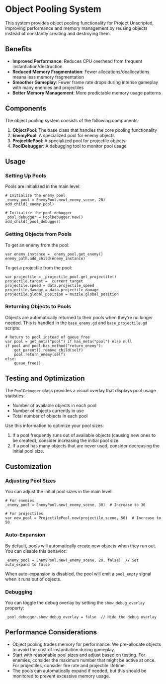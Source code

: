 # Object Pooling System

This system provides object pooling functionality for Project Unscripted, improving performance and memory management by reusing objects instead of constantly creating and destroying them.

## Benefits

- **Improved Performance**: Reduces CPU overhead from frequent instantiation/destruction
- **Reduced Memory Fragmentation**: Fewer allocations/deallocations means less memory fragmentation
- **Smoother Gameplay**: Fewer frame rate drops during intense gameplay with many enemies and projectiles
- **Better Memory Management**: More predictable memory usage patterns

## Components

The object pooling system consists of the following components:

1. **ObjectPool**: The base class that handles the core pooling functionality
2. **EnemyPool**: A specialized pool for enemy objects
3. **ProjectilePool**: A specialized pool for projectile objects
4. **PoolDebugger**: A debugging tool to monitor pool usage

## Usage

### Setting Up Pools

Pools are initialized in the main level:

```gdscript
# Initialize the enemy pool
_enemy_pool = EnemyPool.new(_enemy_scene, 20)
add_child(_enemy_pool)

# Initialize the pool debugger
_pool_debugger = PoolDebugger.new()
add_child(_pool_debugger)
```

### Getting Objects from Pools

To get an enemy from the pool:

```gdscript
var enemy_instance = _enemy_pool.get_enemy()
enemy_path.add_child(enemy_instance)
```

To get a projectile from the pool:

```gdscript
var projectile = _projectile_pool.get_projectile()
projectile.target = _current_target
projectile.speed = data.projectile_speed
projectile.damage = data.projectile_damage
projectile.global_position = muzzle.global_position
```

### Returning Objects to Pools

Objects are automatically returned to their pools when they're no longer needed. This is handled in the `base_enemy.gd` and `base_projectile.gd` scripts:

```gdscript
# Return to pool instead of queue_free
var pool = get_meta("pool") if has_meta("pool") else null
if pool and pool.has_method("return_enemy"):
	get_parent().remove_child(self)
	pool.return_enemy(self)
else:
	queue_free()
```

## Testing and Optimization

The `PoolDebugger` class provides a visual overlay that displays pool usage statistics:

- Number of available objects in each pool
- Number of objects currently in use
- Total number of objects in each pool

Use this information to optimize your pool sizes:

1. If a pool frequently runs out of available objects (causing new ones to be created), consider increasing the initial pool size.
2. If a pool has many objects that are never used, consider decreasing the initial pool size.

## Customization

### Adjusting Pool Sizes

You can adjust the initial pool sizes in the main level:

```gdscript
# For enemies
_enemy_pool = EnemyPool.new(_enemy_scene, 30)  # Increase to 30

# For projectiles
var new_pool = ProjectilePool.new(projectile_scene, 50)  # Increase to 50
```

### Auto-Expansion

By default, pools will automatically create new objects when they run out. You can disable this behavior:

```gdscript
_enemy_pool = EnemyPool.new(_enemy_scene, 20, false)  // Set auto_expand to false
```

When auto-expansion is disabled, the pool will emit a `pool_empty` signal when it runs out of objects.

### Debugging

You can toggle the debug overlay by setting the `show_debug_overlay` property:

```gdscript
_pool_debugger.show_debug_overlay = false  // Hide the debug overlay
```

## Performance Considerations

- Object pooling trades memory for performance. We pre-allocate objects to avoid the cost of instantiation during gameplay.
- Start with reasonable pool sizes and adjust based on testing. For enemies, consider the maximum number that might be active at once. For projectiles, consider fire rate and projectile lifetime.
- The pools can automatically expand if needed, but this should be monitored to prevent excessive memory usage.
